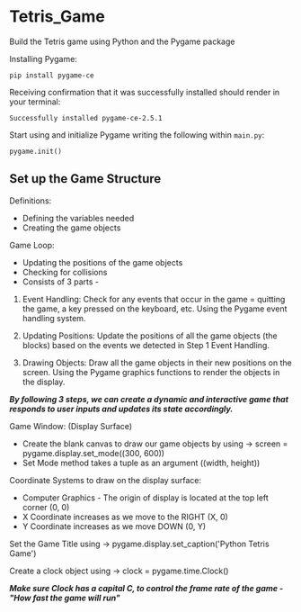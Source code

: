 # Tetris_Game

Build the Tetris game using Python and the Pygame package 

Installing Pygame: 
```
pip install pygame-ce 
```

Receiving confirmation that it was successfully installed should render in your terminal:
```
Successfully installed pygame-ce-2.5.1 
```

Start using and initialize Pygame writing the following within `main.py`:
```
pygame.init()
```

## Set up the Game Structure  
Definitions:
- Defining the variables needed
- Creating the game objects 

Game Loop:
- Updating the positions of the game objects
- Checking for collisions 
- Consists of 3 parts - 

1. Event Handling: Check for any events that occur in the game = quitting the game, a key pressed on the keyboard, etc. Using the Pygame event handling system. 

2. Updating Positions: Update the positions of all the game objects (the blocks) based on the events we detected in Step 1 Event Handling. 

3. Drawing Objects: Draw all the game objects in their new positions on the screen. Using the Pygame graphics functions to render the objects in the display. 

***By following 3 steps, we can create a dynamic and interactive game that responds to user inputs and updates its state accordingly.***  

Game Window: (Display Surface)
- Create the blank canvas to draw our game objects by using -> screen = pygame.display.set_mode((300, 600))
- Set Mode method takes a tuple as an argument ((width, height))

Coordinate Systems to draw on the display surface:
- Computer Graphics - The origin of display is located at the top left corner (0, 0)
- X Coordinate increases as we move to the RIGHT (X, 0)
- Y Coordinate increases as we move DOWN (0, Y)

Set the Game Title using -> pygame.display.set_caption('Python Tetris Game')

Create a clock object using -> clock = pygame.time.Clock() 

***Make sure Clock has a capital C, to control the frame rate of the game - "How fast the game will run"***


